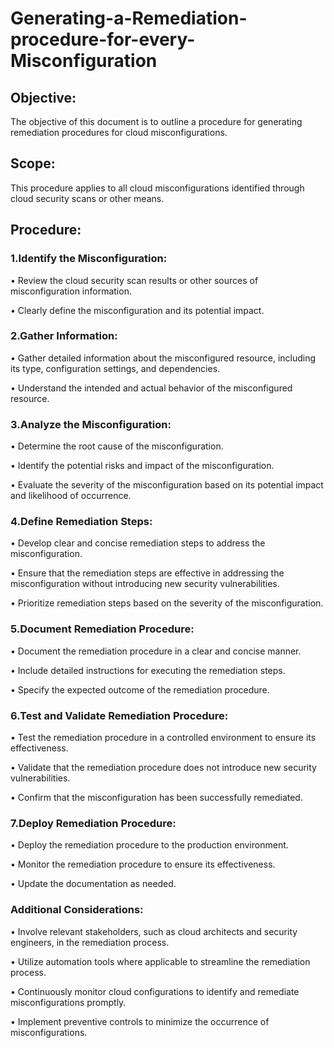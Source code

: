 # Generating-a-Remediation-procedure-for-every-Misconfiguration


## Objective:

The objective of this document is to outline a procedure for generating remediation procedures for cloud misconfigurations.

## Scope:

This procedure applies to all cloud misconfigurations identified through cloud security scans or other means.

## Procedure:

### 1.Identify the Misconfiguration:

 • Review the cloud security scan  results or other sources of misconfiguration information.
 

• Clearly define the misconfiguration and its potential impact.

### 2.Gather Information:

• Gather detailed information about the misconfigured resource, including its type, configuration settings, and dependencies.

• Understand the intended and actual behavior of the misconfigured resource.

### 3.Analyze the Misconfiguration:

• Determine the root cause of the misconfiguration.

• Identify the potential risks and   impact of the misconfiguration.

• Evaluate the severity of the misconfiguration based on its potential impact and likelihood of occurrence.

### 4.Define Remediation Steps:

• Develop clear and concise remediation steps to address the misconfiguration.

• Ensure that the remediation steps are effective in addressing the misconfiguration without introducing new security vulnerabilities.

• Prioritize remediation steps based on the severity of the misconfiguration.

### 5.Document Remediation Procedure:

• Document the remediation procedure in a clear and concise manner.

• Include detailed instructions for executing the remediation steps.

• Specify the expected outcome of the remediation procedure.

### 6.Test and Validate Remediation Procedure:

• Test the remediation procedure in a controlled environment to ensure its effectiveness.

• Validate that the remediation procedure does not introduce new security vulnerabilities.

• Confirm that the misconfiguration has been successfully remediated.


### 7.Deploy Remediation Procedure:

• Deploy the remediation procedure to the production environment.

• Monitor the remediation procedure to ensure its effectiveness.

• Update the documentation as needed.

### Additional Considerations:

• Involve relevant stakeholders, such as cloud architects and security engineers, in the remediation process.

• Utilize automation tools where applicable to streamline the remediation process.

• Continuously monitor cloud configurations to identify and remediate misconfigurations promptly.

• Implement preventive controls to minimize the occurrence of misconfigurations.
